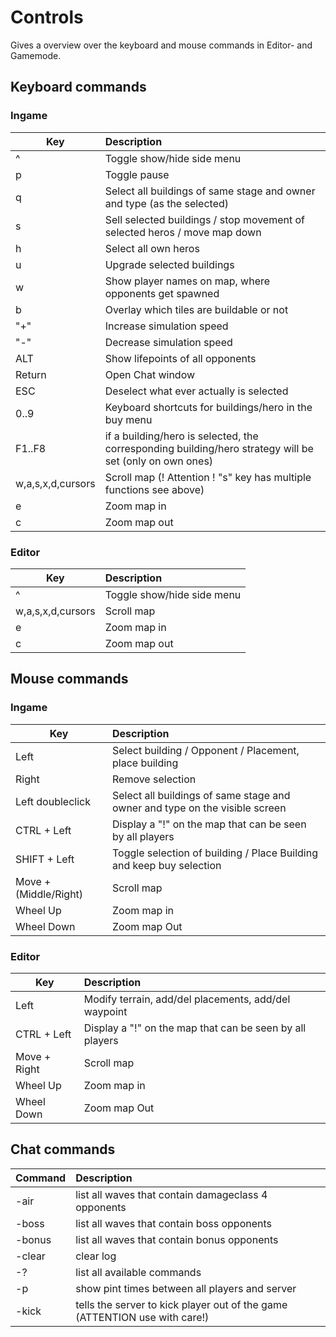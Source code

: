 # Controls

Gives a overview over the keyboard and mouse commands in Editor- and Gamemode.
   
## Keyboard commands

### Ingame
| Key | Description |
| --- | :--- |
| ^ | Toggle show/hide side menu
| p | Toggle pause
| q | Select all buildings of same stage and owner and type (as the selected)
| s | Sell selected buildings / stop movement of selected heros / move map down
| h | Select all own heros
| u | Upgrade selected buildings
| w | Show player names on map, where opponents get spawned
| b | Overlay which tiles are buildable or not
| "+" | Increase simulation speed
| "-" | Decrease simulation speed
| ALT | Show lifepoints of all opponents
| Return | Open Chat window
| ESC | Deselect what ever actually is selected
| 0..9 | Keyboard shortcuts for buildings/hero in the buy menu
| F1..F8 | if a building/hero is selected, the corresponding building/hero strategy will be set (only on own ones)
| w,a,s,x,d,cursors | Scroll map (! Attention ! "s" key has multiple functions see above)
| e | Zoom map in
| c | Zoom map out

### Editor
| Key | Description |
| --- | :--- |
| ^  | Toggle show/hide side menu
| w,a,s,x,d,cursors | Scroll map 
| e | Zoom map in
| c | Zoom map out
## Mouse commands

### Ingame
| Key | Description |
| --- | :--- |
| Left | Select building / Opponent / Placement, place building
| Right | Remove selection
| Left doubleclick | Select all buildings of same stage and owner and type on the visible screen
| CTRL + Left | Display a "!" on the map that can be seen by all players
| SHIFT + Left | Toggle selection of building / Place Building and keep buy selection
| Move + (Middle/Right) | Scroll map   
| Wheel Up | Zoom map in
| Wheel Down | Zoom map Out

### Editor
| Key | Description |
| --- | :--- |
| Left | Modify terrain, add/del placements, add/del waypoint
| CTRL + Left | Display a "!" on the map that can be seen by all players
| Move + Right | Scroll map   
| Wheel Up | Zoom map in
| Wheel Down | Zoom map Out

## Chat commands
| Command | Description |
| --- | :--- |
| -air | list all waves that contain damageclass 4 opponents
| -boss | list all waves that contain boss opponents
| -bonus | list all waves that contain bonus opponents
| -clear | clear log
| -? | list all available commands
| -p | show pint times between all players and server
| -kick <playername> | tells the server to kick player <playername> out of the game (ATTENTION use with care!)

